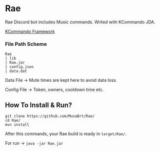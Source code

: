 # Rae
Rae Discord bot includes Music commands. Writed with KCommando JDA.

[KCommando Framework](https://github.com/MusaBrt/KCommando)

### File Path Scheme
```
Rae
| lib
| Rae.jar
| config.json
| data.dat
```
Data File -> Mute times are kept here to avoid data loss.

Config File -> Token, owners, cooldown time etc.

## How To Install & Run?

```
git clone https://github.com/MusaBrt/Rae/
cd Rae/
mvn install
```
After this commands, your Rae build is ready in `target/Rae/`.

For run -> `java -jar Rae.jar`
